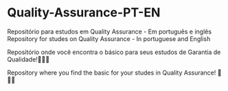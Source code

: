 # Quality-Assurance-PT-EN
Repositório para estudos em Quality Assurance - Em português e inglês 
Repository for studes on Quality Assurance - In portuguese and English

Repositório onde você encontra o básico para seus estudos de Garantia de Qualidade!🙌🧑‍🏫

Repository where you find the basic for your studes in Quality Assurance! 🙌🧑‍🏫

